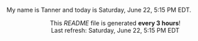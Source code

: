 My name is Tanner and today is Saturday, June 22, 5:15 PM EDT.

<p align="center">This <i>README</i> file is generated <b>every 3 hours</b>!</br>Last refresh: Saturday, June 22, 5:15 PM EDT<br /></p>
